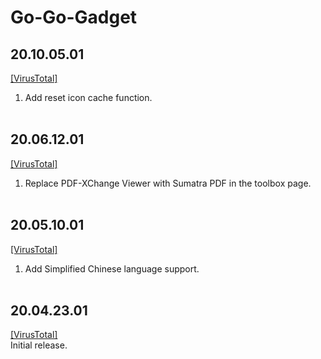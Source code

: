 # Go-Go-Gadget
## 20.10.05.01
[[VirusTotal]](https://www.virustotal.com/gui/file/4476d156207de6f49f4cefbc897d3a2342842c8f472459afdeeba64a80a5f33b/detection)<br>
1. Add reset icon cache function.
<br><br>
## 20.06.12.01
[[VirusTotal]](https://www.virustotal.com/gui/file/d669813d5d6dc48542d45cf9e584e5f9f7718ac41e4f18269cd2b479962a105f/detection)<br>
1. Replace PDF-XChange Viewer with Sumatra PDF in the toolbox page.
<br><br>
## 20.05.10.01
[[VirusTotal]](https://www.virustotal.com/gui/file/011d192b642f662997aed7ce6810cbdc9d24e997a96b73616c6eb9aec5fc6e26/detection)<br>
1. Add Simplified Chinese language support.
<br><br>
## 20.04.23.01
[[VirusTotal]](https://www.virustotal.com/gui/file/d072f707fac5855372b63a8fa2a49a4772471c5368c6f9c4504afe1cf3defc15/detection)<br>
Initial release.
